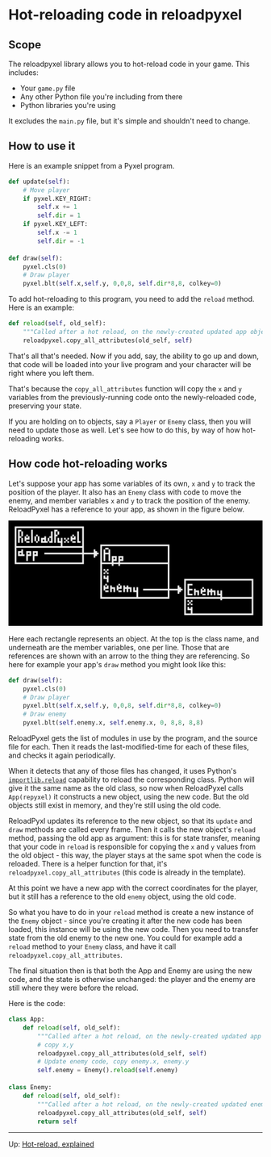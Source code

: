 # Hot-reloading code in reloadpyxel

## Scope

The reloadpyxel library allows you to hot-reload code in your game. This includes:

- Your `game.py` file
- Any other Python file you're including from there
- Python libraries you're using

It excludes the `main.py` file, but it's simple and shouldn't need to change.

## How to use it

Here is an example snippet from a Pyxel program.

```python
def update(self):
    # Move player
    if pyxel.KEY_RIGHT: 
        self.x += 1
        self.dir = 1
    if pyxel.KEY_LEFT:
        self.x -= 1
        self.dir = -1

def draw(self):
    pyxel.cls(0)
    # Draw player
    pyxel.blt(self.x,self.y, 0,0,8, self.dir*8,8, colkey=0)

```

To add hot-reloading to this program, you need to add the `reload` method. Here is an example:

```python
def reload(self, old_self):
    """Called after a hot reload, on the newly-created updated app object."""
    reloadpyxel.copy_all_attributes(old_self, self)
```

That's all that's needed. Now if you add, say, the ability to go up and down, that code will be loaded into your live program and your character will be right where you left them.

That's because the `copy_all_attributes` function will copy the `x` and `y` variables from the previously-running code onto the newly-reloaded code, preserving your state.

If you are holding on to objects, say a `Player` or `Enemy` class, then you will need to update those as well. Let's see how to do this, by way of how hot-reloading works.

## How code hot-reloading works

Let's suppose your app has some variables of its own, `x` and `y` to track the position of the player. It also has an `Enemy` class with code to move the enemy, and member variables `x` and `y` to track the position of the enemy. ReloadPyxel has a reference to your app, as shown in the figure below.

![Before reload](example_before_reload.png)

Here each rectangle represents an object. At the top is the class name, and underneath are the member variables, one per line. Those that are references are shown with an arrow to the thing they are referencing. So here for example your app's `draw` method you might look like this:

```python
def draw(self):
    pyxel.cls(0)
    # Draw player
    pyxel.blt(self.x,self.y, 0,0,8, self.dir*8,8, colkey=0)
    # Draw enemy
    pyxel.blt(self.enemy.x, self.enemy.x, 0, 8,8, 8,8)
```

ReloadPyxel gets the list of modules in use by the program, and the source file for each. Then it reads the last-modified-time for each of these files, and checks it again periodically.

When it detects that any of those files has changed, it uses Python's [`importlib.reload`](https://docs.python.org/3/library/importlib.html#importlib.reload) capability to reload the corresponding class. Python will give it the same name as the old class, so now when ReloadPyxel calls `App(repyxel)` it constructs a new object, using the new code. But the old objects still exist in memory, and they're still using the old code.

ReloadPyxl updates its reference to the new object, so that its `update` and `draw` methods are called every frame. Then it calls the new object's `reload` method, passing the old app as argument: this is for state transfer, meaning that your code in `reload` is responsible for copying the `x` and `y` values from the old object - this way, the player stays at the same spot when the code is reloaded. There is a helper function for that, it's `reloadpyxel.copy_all_attributes` (this code is already in the template).

At this point we have a new app with the correct coordinates for the player, but it still has a reference to the old `enemy` object, using the old code.

So what you have to do in your `reload` method is create a new instance of the `Enemy` object - since you're creating it after the new code has been loaded, this instance will be using the new code. Then you need to transfer state from the old enemy to the new one. You could for example add a `reload` method to your `Enemy` class, and have it call `reloadpyxel.copy_all_attributes`.

The final situation then is that both the App and Enemy are using the new code, and the state is otherwise unchanged: the player and the enemy are still where they were before the reload.

Here is the code:

```python
class App:
    def reload(self, old_self):
        """Called after a hot reload, on the newly-created updated app object."""
        # copy x,y
        reloadpyxel.copy_all_attributes(old_self, self)
        # Update enemy code, copy enemy.x, enemy.y
        self.enemy = Enemy().reload(self.enemy)

class Enemy:
    def reload(self, old_self):
        """Called after a hot reload, on the newly-created updated enemy object."""
        reloadpyxel.copy_all_attributes(old_self, self)
        return self
```



----

Up: [Hot-reload, explained](hotreload-explained.md)
